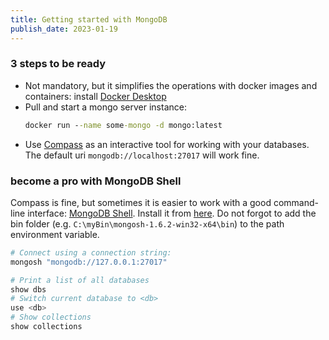 ```yaml
---
title: Getting started with MongoDB
publish_date: 2023-01-19
---
```


### 3 steps to be ready
- Not mandatory, but it simplifies the operations with docker images and containers: install [Docker Desktop](https://www.docker.com/products/docker-desktop/)
- Pull and start a mongo server instance:
  ```cmd
  docker run --name some-mongo -d mongo:latest
  ```
- Use [Compass](https://www.mongodb.com/products/compass) as an interactive tool for working with your databases. The default uri `mongodb://localhost:27017` will work fine.

### become a pro with MongoDB Shell
Compass is fine, but sometimes it is easier to work with a good command-line interface: [MongoDB Shell](https://www.mongodb.com/docs/v4.4/mongo/#the-mongo-shell). Install it from [here](https://www.mongodb.com/docs/v4.4/mongo/#the-mongo-shell). Do not forgot to add the bin folder (e.g. `C:\myBin\mongosh-1.6.2-win32-x64\bin`) to the path environment variable.

```powershell
# Connect using a connection string:
mongosh "mongodb://127.0.0.1:27017"

# Print a list of all databases 
show dbs
# Switch current database to <db>
use <db>
# Show collections
show collections
```